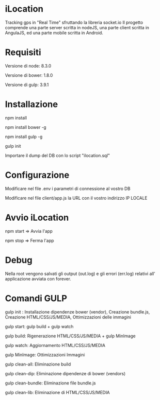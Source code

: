 # iLocation
Tracking gps in "Real Time" sfruttando la libreria socket.io
Il progetto comprende una parte server scritta in nodeJS, una parte client scritta in AngulaJS, ed una parte mobile scritta in Android.

Requisiti
=========

Versione di node: 8.3.0

Versione di bower: 1.8.0

Versione di gulp: 3.9.1

Installazione
=============

npm install

npm install bower -g

npm install gulp -g

gulp init

Importare il dump del DB con lo script "ilocation.sql"

Configurazione
==============
Modificare nel file .env i parametri di connessione al vostro DB

Modificare nel file client/app.js la URL con il vostro indirizzo IP LOCALE

Avvio iLocation
===============
npm start => Avvia l'app

npm stop => Ferma l'app

Debug
=====
Nella root vengono salvati gli output (out.log) e gli errori (err.log) relativi all' applicazione avviata con forever.

Comandi GULP
============

gulp init : Installazione dipendenze bower (vendor), Creazione bundle.js, Creazione HTML/CSS/JS/MEDIA, Ottimizzazioni delle immagini

gulp start: gulp build + gulp watch

gulp build: Rigenerazione HTML/CSS/JS/MEDIA + gulp MinImage

gulp watch: Aggiornamento HTML/CSS/JS/MEDIA

gulp MinImage: Ottimizzazioni Immagini

gulp clean-all: Eliminazione build

gulp clean-dip: Eliminazione dipendenze di bower (vendors)

gulp clean-bundle: Eliminazione file bundle.js

gulp clean-lib: Eliminazione di HTML/CSS/JS/MEDIA
